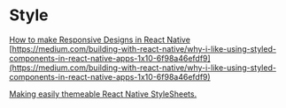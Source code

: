 # Style
<!--- 3 Articles-->
[How to make Responsive Designs in React Native](https://medium.com/@sparkyevangelista/how-to-make-responsive-react-native-layouts-61b73eb4124b)
[https://medium.com/building-with-react-native/why-i-like-using-styled-components-in-react-native-apps-1x10-6f98a46efdf9](https://medium.com/building-with-react-native/why-i-like-using-styled-components-in-react-native-apps-1x10-6f98a46efdf9)

[Making easily themeable React Native StyleSheets.](https://medium.com/@brankeye/making-easily-themeable-react-native-stylesheets-bd8782b4e685)